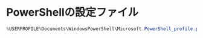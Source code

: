 ﻿# PowerShellの設定ファイル

```powershell
%USERPROFILE%Documents\WindowsPowerShell\Microsoft.PowerShell_profile.ps1
```
